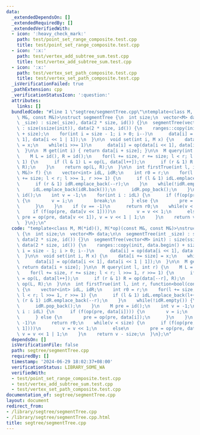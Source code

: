 ```yaml
---
data:
  _extendedDependsOn: []
  _extendedRequiredBy: []
  _extendedVerifiedWith:
  - icon: ':heavy_check_mark:'
    path: test/point_set_range_composite.test.cpp
    title: test/point_set_range_composite.test.cpp
  - icon: ':x:'
    path: test/vertex_add_subtree_sum.test.cpp
    title: test/vertex_add_subtree_sum.test.cpp
  - icon: ':x:'
    path: test/vertex_set_path_composite.test.cpp
    title: test/vertex_set_path_composite.test.cpp
  _isVerificationFailed: true
  _pathExtension: cpp
  _verificationStatusIcon: ':question:'
  attributes:
    links: []
  bundledCode: "#line 1 \"segtree/segmentTree.cpp\"\ntemplate<class M, M(*id)(), M(*op)(const\
    \ M&, const M&)>\nstruct segmentTree {\n  int size;\n  vector<M> data;\n\n  segmentTree(int\
    \ _size) : size(_size), data(2 * size, id()) {}\n  segmentTree(vector<M> init)\
    \ : size(ssize(init)), data(2 * size, id()) {\n    ranges::copy(init, data.begin()\
    \ + size);\n    for(int i = size - 1; i > 0; i--)\n      data[i] = op(data[i <<\
    \ 1], data[i << 1 | 1]);\n  }\n\n  void set(int i, M x) {\n    data[i += size]\
    \ = x;\n    while(i >>= 1)\n      data[i] = op(data[i << 1], data[i << 1 | 1]);\n\
    \  }\n\n  M get(int i) { return data[i + size]; }\n\n  M query(int l, int r) {\n\
    \    M L = id(), R = id();\n    for(l += size, r += size; l < r; l >>= 1, r >>=\
    \ 1) {\n      if (l & 1) L = op(L, data[l++]);\n      if (r & 1) R = op(data[--r],\
    \ R);\n    }\n    return op(L, R);\n  }\n\n  int firstTrue(int l, int r, function<bool(const\
    \ M&)> f) {\n    vector<int> idL, idR;\n    int r0 = r;\n    for(l += size, r\
    \ += size; l < r; l >>= 1, r >>= 1) {\n      if (l & 1) idL.emplace_back(l++);\n\
    \      if (r & 1) idR.emplace_back(--r);\n    }\n    while(!idR.empty()) {\n \
    \     idL.emplace_back(idR.back());\n      idR.pop_back();\n    }\n    M pre =\
    \ id();\n    int v = -1;\n    for(int i : idL) {\n      if (f(op(pre, data[i])))\
    \ {\n        v = i;\n        break;\n      } else {\n        pre = op(pre, data[i]);\n\
    \      }\n    }\n    if (v == -1)\n      return r0;\n    while(v < size) {\n \
    \     if (f(op(pre, data[v << 1])))\n        v = v << 1;\n      else\n       \
    \ pre = op(pre, data[v << 1]), v = v << 1 | 1;\n    }\n    return v - size;\n\
    \  }\n};\n"
  code: "template<class M, M(*id)(), M(*op)(const M&, const M&)>\nstruct segmentTree\
    \ {\n  int size;\n  vector<M> data;\n\n  segmentTree(int _size) : size(_size),\
    \ data(2 * size, id()) {}\n  segmentTree(vector<M> init) : size(ssize(init)),\
    \ data(2 * size, id()) {\n    ranges::copy(init, data.begin() + size);\n    for(int\
    \ i = size - 1; i > 0; i--)\n      data[i] = op(data[i << 1], data[i << 1 | 1]);\n\
    \  }\n\n  void set(int i, M x) {\n    data[i += size] = x;\n    while(i >>= 1)\n\
    \      data[i] = op(data[i << 1], data[i << 1 | 1]);\n  }\n\n  M get(int i) {\
    \ return data[i + size]; }\n\n  M query(int l, int r) {\n    M L = id(), R = id();\n\
    \    for(l += size, r += size; l < r; l >>= 1, r >>= 1) {\n      if (l & 1) L\
    \ = op(L, data[l++]);\n      if (r & 1) R = op(data[--r], R);\n    }\n    return\
    \ op(L, R);\n  }\n\n  int firstTrue(int l, int r, function<bool(const M&)> f)\
    \ {\n    vector<int> idL, idR;\n    int r0 = r;\n    for(l += size, r += size;\
    \ l < r; l >>= 1, r >>= 1) {\n      if (l & 1) idL.emplace_back(l++);\n      if\
    \ (r & 1) idR.emplace_back(--r);\n    }\n    while(!idR.empty()) {\n      idL.emplace_back(idR.back());\n\
    \      idR.pop_back();\n    }\n    M pre = id();\n    int v = -1;\n    for(int\
    \ i : idL) {\n      if (f(op(pre, data[i]))) {\n        v = i;\n        break;\n\
    \      } else {\n        pre = op(pre, data[i]);\n      }\n    }\n    if (v ==\
    \ -1)\n      return r0;\n    while(v < size) {\n      if (f(op(pre, data[v <<\
    \ 1])))\n        v = v << 1;\n      else\n        pre = op(pre, data[v << 1]),\
    \ v = v << 1 | 1;\n    }\n    return v - size;\n  }\n};\n"
  dependsOn: []
  isVerificationFile: false
  path: segtree/segmentTree.cpp
  requiredBy: []
  timestamp: '2024-06-29 18:02:37+08:00'
  verificationStatus: LIBRARY_SOME_WA
  verifiedWith:
  - test/point_set_range_composite.test.cpp
  - test/vertex_add_subtree_sum.test.cpp
  - test/vertex_set_path_composite.test.cpp
documentation_of: segtree/segmentTree.cpp
layout: document
redirect_from:
- /library/segtree/segmentTree.cpp
- /library/segtree/segmentTree.cpp.html
title: segtree/segmentTree.cpp
---
```


